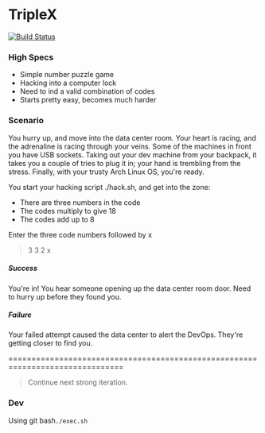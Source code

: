# TripleX


[![Build Status](https://jenkins.rdok.dev/buildStatus/icon?job=triple-x-game%2Fci)](https://jenkins.rdok.dev/view/Training/job/triple-x-game/job/ci/)

### High Specs
- Simple number puzzle game
- Hacking into a computer lock
- Need to ind a valid combination of codes
- Starts pretty easy, becomes much harder


### Scenario

You hurry up, and move into the data center room. Your heart is racing, and the 
adrenaline is racing through your veins. Some of the machines in front you have 
USB sockets. Taking out your dev machine from your backpack, it takes you a couple
of tries to plug it in; your hand is trembling from the stress. Finally, with 
your trusty Arch Linux OS, you're ready.

You start your hacking script ./hack.sh, and get into the zone:

- There are three numbers in the code
- The codes multiply to give 18
- The codes add up to 8

Enter the three code numbers followed by x


> 3 3 2 x


##### Success
You're in! You hear someone opening up the data center room door. Need to hurry 
up before they found you.

##### Failure
Your failed attempt caused the data center to alert the DevOps. They're getting
closer to find you.

===============================================================================

> Continue next strong iteration.



### Dev
Using git bash`./exec.sh`